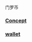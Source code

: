 门罗币

### [Concept](https://baike.baidu.com/item/%E9%97%A8%E7%BD%97%E5%B8%81)

### [wallet](https://getmonero.org/downloads/)
